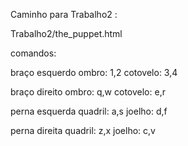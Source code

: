 Caminho para Trabalho2 : 

Trabalho2/the_puppet.html

comandos:

braço esquerdo
ombro:  1,2
cotovelo: 3,4

braço direito
ombro:  q,w
cotovelo: e,r

perna esquerda
quadril:  a,s
joelho: d,f

perna direita
quadril:  z,x
joelho: c,v

